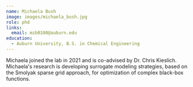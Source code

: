 ```yaml
---
name: Michaela Bush
image: images/michaela_bush.jpg
role: phd
links:
  email: mzb0108@auburn.edu
education:
  - Auburn University, B.S. in Chemical Engineering
---
```


Michaela joined the lab in 2021 and is co-advised by Dr. Chris Kieslich.
Michaela's research is developing surrogate modeling strategies, based on the
Smolyak sparse grid approach, for optimization of complex black-box functions.
